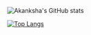 

<!--
**ak2502/ak2502** is a ✨ _special_ ✨ repository because its `README.md` (this file) appears on your GitHub profile.

Here are some ideas to get you started:

- 🔭 I’m currently working on ...
- 🌱 I’m currently learning ...
- 👯 I’m looking to collaborate on ...
- 🤔 I’m looking for help with ...
- 💬 Ask me about ...
- 📫 How to reach me: ...
- 😄 Pronouns: ...
- ⚡ Fun fact: ...
-->


![Akanksha's GitHub stats](https://github-readme-stats.vercel.app/api?username=ak2502&theme=midnight-purple&show_icons=true)

[![Top Langs](https://github-readme-stats.vercel.app/api/top-langs/?username=ak2502&layout=compact)](https://github.com/ak2502/github-readme-stats)
